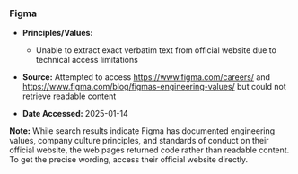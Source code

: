 ### Figma

- **Principles/Values:**
  - Unable to extract exact verbatim text from official website due to technical access limitations

- **Source:** Attempted to access https://www.figma.com/careers/ and https://www.figma.com/blog/figmas-engineering-values/ but could not retrieve readable content
- **Date Accessed:** 2025-01-14

**Note:** While search results indicate Figma has documented engineering values, company culture principles, and standards of conduct on their official website, the web pages returned code rather than readable content. To get the precise wording, access their official website directly.
